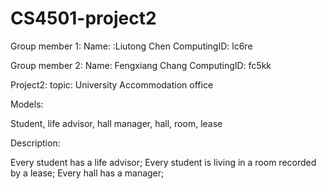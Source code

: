 # CS4501-project2

Group member 1:
Name: :Liutong Chen
ComputingID: lc6re

Group member 2:
Name: Fengxiang Chang
ComputingID: fc5kk





Project2:
topic: University Accommodation office

Models:

Student, life advisor, hall manager, hall, room, lease

Description:

Every student has a life advisor;
Every student is living in a room recorded by a lease;
Every hall has a manager;
